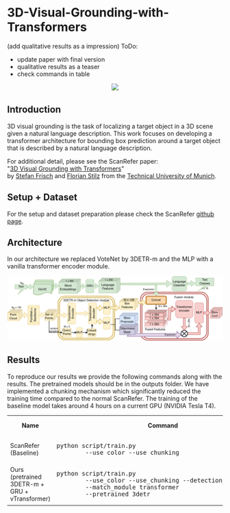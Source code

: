 # 3D-Visual-Grounding-with-Transformers
(add qualitative results as a impression)
ToDo: 
- update paper with final version
- qualitative results as a teaser
- check commands in table

<p align="center"><img src="paper & figures/qual_analysis2.png" width="1000px"/></p>


## Introduction
3D visual grounding is the task of localizing a target object in a 3D scene given a natural language description. This work focuses on developing a transformer architecture for bounding box prediction around a target object that is described by a natural language description.

For additional detail, please see the ScanRefer paper:  
"[3D Visual Grounding with Transformers](https://github.com/flo-stilz/3D-Visual-Grounding-with-Transformers/blob/lang-det/paper%20%26%20figures/final_submission_3D_visual_grounding_with_transformers.pdf)"  
by [Stefan Frisch](https://github.com/ga92xug) and [Florian Stilz](https://github.com/flo-stilz/)
from the [Technical University of Munich](https://www.tum.de/en/).

## Setup + Dataset
For the setup and dataset preparation please check the ScanRefer [github page](https://github.com/daveredrum/ScanRefer).

## Architecture
In our architecture we replaced VoteNet by 3DETR-m and the MLP with a vanilla transformer encoder module.
<p align="center"><img src="paper & figures/Ours_final.drawio.png" width="1000px"/></p>


## Results
To reproduce our results we provide the following commands along with the results. The pretrained models should be in the outputs folder.
We have implemented a chunking mechanism which significantly reduced the training time compared to the normal ScanRefer. The training of the baseline model takes around 4 hours on a current GPU (NVIDIA Tesla T4).

<table>
    <col>
    <col>
    <colgroup span="2"></colgroup>
    <col>
    <tr>
        <th rowspan=2>Name</th>
        <th rowspan=2>Command</th>
        <th colspan=2 scope="colgroup">Overall</th>
        <th rowspan=2>Comments</th>
    </tr>
    <tr>
        <td>Acc<!-- -->@<!-- -->0.25IoU</td>
        <td>Acc<!-- -->@<!-- -->0.5IoU</td>
    </tr>
    <tr>
        <td>ScanRefer (Baseline)</td>
        <td><pre lang="shell">python script/train.py 
        --use_color --use_chunking</pre></td>
        <td>37.05</td>
        <td>23.93</td>
        <td>rgb + color + height</td>
    </tr>
    <tr>
        <td>Ours (pretrained 3DETR-m + GRU + vTransformer) </td>
        <td><pre lang="shell">python script/train.py 
        --use_color --use_chunking --detection_module detr 
        --match_module transformer
        --pretrained 3detr</pre></td>
        <td>37.08</td>
        <td>26.34</td>
        <td>rgb + color + height</td>
    </tr>

</table>

